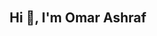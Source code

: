 <div style="display: flex; justify-content: center; align-items: center; height: 100vh;">
  <div style="text-align: center;">
    <h2>Hi 👋, I'm Omar Ashraf</h2>
  </div>
</div>


## 🎯 About Me

I am a passionate Software Engineer with a strong interest in Java and its core technologies. I thrive on tackling complex problems and transforming innovative ideas into elegant, scalable solutions.

I am dedicated to lifelong learning and actively seek to broaden my knowledge and skills each day. Exploring new insights and technologies is a key part of my professional journey
